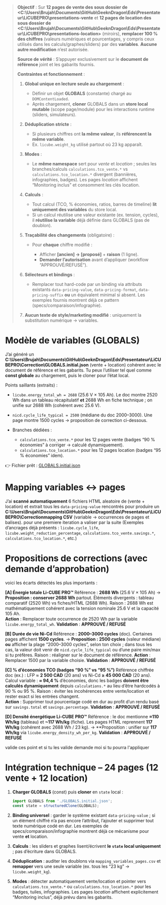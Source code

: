 





> **Objectif** : Sur **12 pages de vente des sous dossier de <C:\Users\Brujah\Documents\GitHub\GeeknDragon\Eds\Presentateur\LiCUBEPRO\presentations-vente** et **12 pages de location des sous dossier de <C:\Users\Brujah\Documents\GitHub\GeeknDragon\Eds\Presentateur\LiCUBEPRO\presentations-location>** (miroirs), **remplacer 100 % des chiffres** (valeurs numériques et pourcentages, y compris ceux utilisés dans les calculs/graphes/sliders) par des **variables**.
> **Aucune autre modification** n’est autorisée.
>
> **Source de vérité** : S’appuyer exclusivement sur le **document de référence** joint et les gabarits fournis.     
>
> **Contraintes et fonctionnement** :
>
> 1. **Global unique en lecture seule au chargement** :
>
>    * Définir un objet **GLOBALS** (constante) chargé au `DOMContentLoaded`.
>    * Après chargement, **cloner** GLOBALS dans un **store local mutable** (scope page/module) pour les interactions runtime (sliders, simulateurs).
> 2. **Déduplication stricte** :
>
>    * Si plusieurs chiffres ont **la même valeur**, ils **référencent la même variable**.
>    * Ex. `licube.weight_kg` utilisé partout où 23 kg apparaît.
> 3. **Modes** :
>
>    * Le **même namespace** sert pour *vente* et *location* ; seules les branches/calculs `calculations.tco_vente.*` vs `calculations.tco_location.*` divergent (bannières, infographies, badges). Les pages *location* affichent “Monitoring inclus” et consomment les clés location.  
> 4. **Calculs** :
>
>    * Tout calcul (TCO, % économies, ratios, barres de timeline) **lit uniquement des variables** du store local.
>    * Si un calcul réutilise une valeur existante (ex. tension, cycles), il **réutilise la variable** déjà définie dans GLOBALS (pas de doublon).
> 5. **Traçabilité des changements** (obligatoire) :
>
>    * Pour **chaque** chiffre modifié :
>
>      * Afficher **\[ancien] → \[proposé]** + **raison** (1 ligne).
>      * **Demander l’autorisation** avant d’appliquer (workflow “APPROUVÉ/REFUSÉ”).
> 6. **Sélecteurs et bindings** :
>
>    * Remplacer tout hard-code par un binding via attributs existants `data-pricing-value`, `data-pricing-format`, `data-pricing-suffix` **ou** un équivalent minimal si absent. Les exemples fournis montrent déjà ce pattern (specs/comparaison/infographie).     
> 7. **Aucun texte de style/marketing modifié** : uniquement la substitution numérique → variables.

# Modèle de variables (GLOBALS)

J’ai généré un **C:\Users\Brujah\Documents\GitHub\GeeknDragon\Eds\Presentateur\LiCUBEPRO\Correction\GLOBALS.initial.json** (vente + location) cohérent avec le document de référence et les gabarits. Tu peux l’utiliser tel quel comme **const globale** au chargement, puis le cloner pour l’état local.

Points saillants (extraits) :

* `licube.energy_total_wh = 2688` (25.6 V × 105 Ah). Le doc montre 2520 Wh dans un tableau récapitulatif **et** 2688 Wh en fiche technique ; on unifie sur 2688 Wh (cohérent avec 25.6 V).  
* `nicd.cycle_life_typical = 2500` (médiane du doc 2000–3000). Une page montre 1500 cycles → proposition de correction ci-dessous. 
* Branches dédiées :

  * `calculations.tco_vente.*` pour les 12 pages vente (badges “90 % économies” à corriger → calculé dynamiquement). 
  * `calculations.tco_location.*` pour les 12 pages location (badges “95 % économies” idem). 

👉 Fichier prêt : [GLOBALS.initial.json](sandbox:/mnt/data/GLOBALS.initial.json)

# Mapping variables ↔ pages

J’ai **scanné automatiquement** 6 fichiers HTML aleatoire de (vente + location) et extrait tous les `data-pricing-value` rencontrés pour produire un **C:\Users\Brujah\Documents\GitHub\GeeknDragon\Eds\Presentateur\LiCUBEPRO\Correctionmapping CSV** (variable → occurrences de pages et balises).
pour une premiere iteration a valiser par la suite
(Exemples d’ancrages déjà présents : `licube.cycle_life`, `licube.weight_reduction_percentage`, `calculations.tco_vente.savings.*`, `calculations.tco_location.*`, etc.)     

# Propositions de corrections (avec demande d’approbation)

voici les écarts détectés les plus importants :

**\[A] Énergie totale Li-CUBE PRO™**
Référence : **2688 Wh** (25.6 V × 105 Ah) → **Proposition : conserver 2688 Wh** partout.
Éléments divergents : tableau comparatif (2520 Wh) vs fiches/HTML (2688 Wh). Raison : 2688 Wh est mathématiquement cohérent avec la tension nominale 25.6 V et la capacité 105 Ah.  
**Action** : Remplacer toute occurrence de 2520 Wh par la variable `licube.energy_total_wh`.
**Validation** : **APPROUVÉ / REFUSÉ**

**\[B] Durée de vie Ni-Cd**
Référence : **2000–3000 cycles** (doc). Certaines pages affichent **1500 cycles**. → **Proposition : 2500 cycles** (valeur médiane) **ou** afficher la plage “2000–3000 cycles”, selon ton choix ; dans tous les cas, la valeur doit venir de `nicd.cycle_life_typical` ou d’une paire min/max si tu préfères. Raison : réaligner sur le document de référence. 
**Action** : Remplacer 1500 par la variable choisie.
**Validation** : **APPROUVÉ / REFUSÉ**

**\[C] % d’économies TCO (badges “90 %” vs “95 %”)**
Référence chiffrée doc (ex.) : LFP ≈ **2 500 CAD** (20 ans) vs Ni-Cd **≥ 45 000 CAD** (20 ans). Calcul variable : **≈ 94,4 %** d’économies, donc les badges **doivent être calculés dynamiquement** depuis `calculations.*` au lieu d’être hardcodés à 90 % ou 95 %. Raison : éviter les incohérences entre vente/location et rester exact si les entrées changent.  
**Action** : Supprimer tout pourcentage codé en dur au profit d’un rendu basé sur `savings.total` et `savings.percentage`.
**Validation** : **APPROUVÉ / REFUSÉ**

**\[D] Densité énergétique Li-CUBE PRO™**
Référence : le doc mentionne **≈110 Wh/kg** (tableau) et **\~117 Wh/kg** (fiche). Les pages HTML reprennent **117 Wh/kg** (cohérent avec 2688 Wh / 23 kg). → \*\*Proposition : unifier sur **117 Wh/kg** via `licube.energy_density_wh_per_kg`. 
**Validation** : **APPROUVÉ / REFUSÉ**

valide ces point et si tu les valide demande moi si tu pourra l'appliquer

# Intégration technique – 24 pages (12 vente + 12 location)

1. **Charger GLOBALS** (const) puis **cloner** en `state` local :

   ```js
   import GLOBALS from './GLOBALS.initial.json';
   const state = structuredClone(GLOBALS);
   ```
2. **Binding universel** : garder le système existant `data-pricing-value` ; si un élément chiffré n’a pas encore l’attribut, l’ajouter et supprimer tout texte numérique codé en dur. Les exemples de specs/comparaison/infographie montrent déjà ce mécanisme pour vente **et** location.     
3. **Calculs** : les sliders et graphes lisent/écrivent **le `state` local uniquement** ; pas d’écriture dans GLOBALS.
4. **Déduplication** : auditer les doublons via `mapping_variables_pages.csv` et **remapper** vers une seule variable (ex. tous les “23 kg” → `licube.weight_kg`).
5. **Modes** : détecter automatiquement vente/location et pointer vers `calculations.tco_vente.*` ou `calculations.tco_location.*` pour les badges, tuiles, infographies. Les pages *location* affichent explicitement “Monitoring inclus”, déjà prévu dans les gabarits.  


